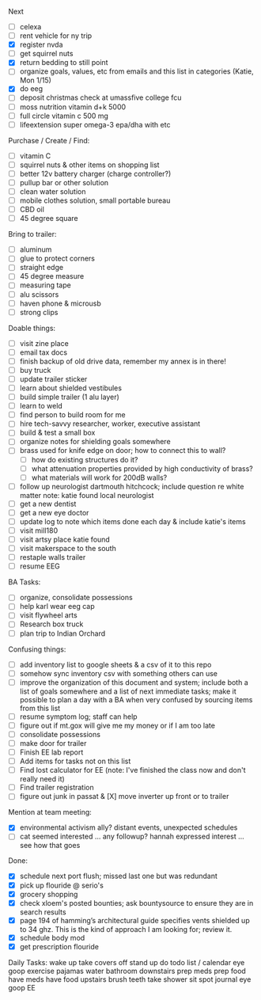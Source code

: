 Next
- [ ] celexa
- [ ] rent vehicle for ny trip
- [X] register nvda
- [ ] get squirrel nuts
- [X] return bedding to still point
- [ ] organize goals, values, etc from emails and this list in categories (Katie, Mon 1/15)
- [X] do eeg
- [ ] deposit christmas check at umassfive college fcu
- [ ] moss nutrition vitamin d+k 5000
- [ ] full circle vitamin c 500 mg
- [ ] lifeextension super omega-3 epa/dha with etc

Purchase / Create / Find:
- [ ] vitamin C
- [ ] squirrel nuts & other items on shopping list
- [ ] better 12v battery charger (charge controller?)
- [ ] pullup bar or other solution
- [ ] clean water solution
- [ ] mobile clothes solution, small portable bureau
- [ ] CBD oil
- [ ] 45 degree square

Bring to trailer:
- [ ] aluminum
- [ ] glue to protect corners
- [ ] straight edge
- [ ] 45 degree measure
- [ ] measuring tape
- [ ] alu scissors
- [ ] haven phone & microusb
- [ ] strong clips

Doable things:
- [ ] visit zine place
- [ ] email tax docs
- [ ] finish backup of old drive data, remember my annex is in there!
- [ ] buy truck
- [ ] update trailer sticker
- [ ] learn about shielded vestibules
- [ ] build simple trailer (1 alu layer)
- [ ] learn to weld
- [ ] find person to build room for me
- [ ] hire tech-savvy researcher, worker, executive assistant
- [ ] build & test a small box
- [ ] organize notes for shielding goals somewhere
- [ ] brass used for knife edge on door; how to connect this to wall?
  - [ ] how do existing structures do it?
  - [ ] what attenuation properties provided by high conductivity of brass?
  - [ ] what materials will work for 200dB walls?
- [ ] follow up neurologist dartmouth hitchcock; include question re white matter
      note: katie found local neurologist
- [ ] get a new dentist
- [ ] get a new eye doctor
- [ ] update log to note which items done each day & include katie's items
- [ ] visit mill180
- [ ] visit artsy place katie found
- [ ] visit makerspace to the south
- [ ] restaple walls trailer
- [ ] resume EEG

BA Tasks:
- [ ] organize, consolidate possessions
- [ ] help karl wear eeg cap
- [ ] visit flywheel arts
- [ ] Research box truck
- [ ] plan trip to Indian Orchard

Confusing things:
- [ ] add inventory list to google sheets & a csv of it to this repo
- [ ] somehow sync inventory csv with something others can use
- [ ] improve the organization of this document and system; include both a list of goals somewhere and a list of next immediate tasks; make it possible to plan a day with a BA when very confused by sourcing items from this list
- [ ] resume symptom log; staff can help
- [ ] figure out if mt.gox will give me my money or if I am too late
- [ ] consolidate possessions
- [ ] make door for trailer
- [ ] Finish EE lab report
- [ ] Add items for tasks not on this list
- [ ] Find lost calculator for EE (note: I've finished the class now and don't really need it)
- [ ] Find trailer registration
- [ ] figure out junk in passat & [X] move inverter up front or to trailer

Mention at team meeting:
- [X] environmental activism ally?  distant events, unexpected schedules
- [ ] cat seemed interested ... any followup?  hannah expressed interest ... see how that goes

Done:
- [X] schedule next port flush; missed last one but was redundant
- [X] pick up flouride @ serio's
- [X] grocery shopping
- [X] check xloem's posted bounties; ask bountysource to ensure they are in search results
- [X] page 194 of hamming’s architectural guide specifies vents shielded up to 34 ghz.  This is the kind of approach I am looking for; review it.
- [X] schedule body mod
- [X] get prescription flouride

Daily Tasks:
wake up
take covers off
stand up 
do todo list / calendar
eye goop
exercise
pajamas
water
bathroom
downstairs
prep meds
prep food
have meds
have food
upstairs
brush teeth
take shower
sit spot
journal
eye goop
EE
